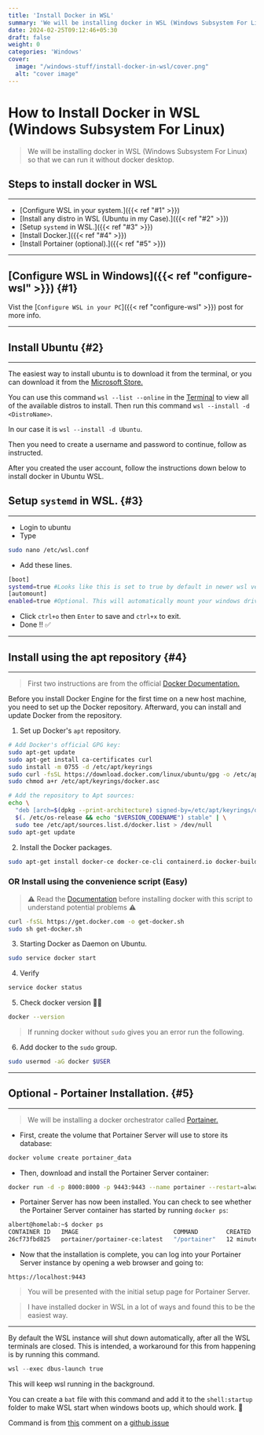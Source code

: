 ```yaml
---
title: 'Install Docker in WSL'
summary: 'We will be installing docker in WSL (Windows Subsystem For Linux) so that we can run it without docker desktop.'
date: 2024-02-25T09:12:46+05:30
draft: false
weight: 0
categories: 'Windows'
cover:
  image: "/windows-stuff/install-docker-in-wsl/cover.png"
  alt: "cover image"
---
```


# How to Install Docker in WSL (Windows Subsystem For Linux)

> We will be installing docker in WSL (Windows Subsystem For Linux) so that we can run it without docker desktop.

## Steps to install docker in WSL

---

* [Configure WSL in your system.]({{< ref "#1" >}})
* [Install any distro in WSL (Ubuntu in my Case).]({{< ref "#2" >}})
* [Setup `systemd` in WSL.]({{< ref "#3" >}})
* [Install Docker.]({{< ref "#4" >}})
* [Install Portainer (optional).]({{< ref "#5" >}})

---

## [Configure WSL in Windows]({{< ref "configure-wsl" >}}) {#1}

Vist the [`Configure WSL in your PC`]({{< ref "configure-wsl" >}}) post for more info. 

---

## Install Ubuntu {#2}

---

The easiest way to install ubuntu is to download it from the terminal, or you can download it from the [Microsoft Store.](https://apps.microsoft.com/detail/9pdxgncfsczv?hl=en-us&gl=IN)

You can use this command `wsl --list --online` in the [Terminal](https://apps.microsoft.com/detail/9n0dx20hk701?rtc=1&hl=en-in&gl=IN) to view all of the available distros to install. Then run this command `wsl --install -d <DistroName>`.

In our case it is `wsl --install -d Ubuntu`.

Then you need to create a username and password to continue, follow as instructed.

After you created the user account, follow the instructions down below to install docker in Ubuntu WSL.

## Setup `systemd` in WSL. {#3}

---

* Login to ubuntu
* Type

```bash
sudo nano /etc/wsl.conf
```

* Add these lines.

```bash
[boot]
systemd=true #Looks like this is set to true by default in newer wsl versions.
[automount]
enabled=true #Optional. This will automatically mount your windows drives to the /mnt/ path.
```

* Click `ctrl+o` then `Enter` to save and `ctrl+x` to exit.
* Done !! ✅

---

## Install using the apt repository {#4}

---

> First two instructions are from the official [Docker Documentation.](https://docs.docker.com/engine/install/ubuntu/#install-using-the-repository)

Before you install Docker Engine for the first time on a new host machine, you need to set up the Docker repository. Afterward, you can install and update Docker from the repository.

1. Set up Docker's `apt` repository.

```bash
# Add Docker's official GPG key:
sudo apt-get update
sudo apt-get install ca-certificates curl
sudo install -m 0755 -d /etc/apt/keyrings
sudo curl -fsSL https://download.docker.com/linux/ubuntu/gpg -o /etc/apt/keyrings/docker.asc
sudo chmod a+r /etc/apt/keyrings/docker.asc

# Add the repository to Apt sources:
echo \
  "deb [arch=$(dpkg --print-architecture) signed-by=/etc/apt/keyrings/docker.asc] https://download.docker.com/linux/ubuntu \
  $(. /etc/os-release && echo "$VERSION_CODENAME") stable" | \
  sudo tee /etc/apt/sources.list.d/docker.list > /dev/null
sudo apt-get update
```

2. Install the Docker packages.

```bash
sudo apt-get install docker-ce docker-ce-cli containerd.io docker-buildx-plugin docker-compose-plugin
```

### OR Install using the convenience script (Easy)

> ⚠️ Read the [Documentation](https://docs.docker.com/engine/install/ubuntu/#install-using-the-convenience-script) before installing docker with this script to understand potential problems ⚠️

```bash
curl -fsSL https://get.docker.com -o get-docker.sh
sudo sh get-docker.sh
```


3. Starting Docker as Daemon on Ubuntu.

```bash
sudo service docker start
```

4. Verify 

```bash
service docker status
```

5. Check docker version 😮‍💨

```bash
docker --version
```

> If running docker without `sudo` gives you an error run the following.

6. Add docker to the `sudo` group.

```bash
sudo usermod -aG docker $USER
```

---

## Optional - Portainer Installation. {#5}

---

> We will be installing a docker orchestrator called [Portainer.](https://www.portainer.io/)

* First, create the volume that Portainer Server will use to store its database:

```bash
docker volume create portainer_data
```

* Then, download and install the Portainer Server container:

```bash
docker run -d -p 8000:8000 -p 9443:9443 --name portainer --restart=always -v /var/run/docker.sock:/var/run/docker.sock -v portainer_data:/data portainer/portainer-ce:latest
```

* Portainer Server has now been installed. You can check to see whether the Portainer Server container has started by running `docker ps`:

```bash
albert@homelab:~$ docker ps
CONTAINER ID   IMAGE                           COMMAND        CREATED          STATUS         PORTS                                                                                            NAMES
26cf73fbd825   portainer/portainer-ce:latest   "/portainer"   12 minutes ago   Up 7 seconds   0.0.0.0:8000->8000/tcp, :::8000->8000/tcp, 0.0.0.0:9443->9443/tcp, :::9443->9443/tcp, 9000/tcp   portainer
```

* Now that the installation is complete, you can log into your Portainer Server instance by opening a web browser and going to:

```https
https://localhost:9443
```

>You will be presented with the initial setup page for Portainer Server.

>I have installed docker in WSL in a lot of ways and found this to be the easiest way.

---

By default the WSL instance will shut down automatically, after all the WSL terminals are closed. This is intended, a workaround for this from happening is by running this command.
```powershell
wsl --exec dbus-launch true
```
This will keep wsl running in the background.

You can create a `bat` file with this command and add it to the `shell:startup` folder to make WSL start when windows boots up, which should work. 🤞

Command is from [this](https://github.com/microsoft/WSL/issues/10138#issuecomment-1593856698) comment on a [github issue](https://github.com/microsoft/WSL/issues/10138)